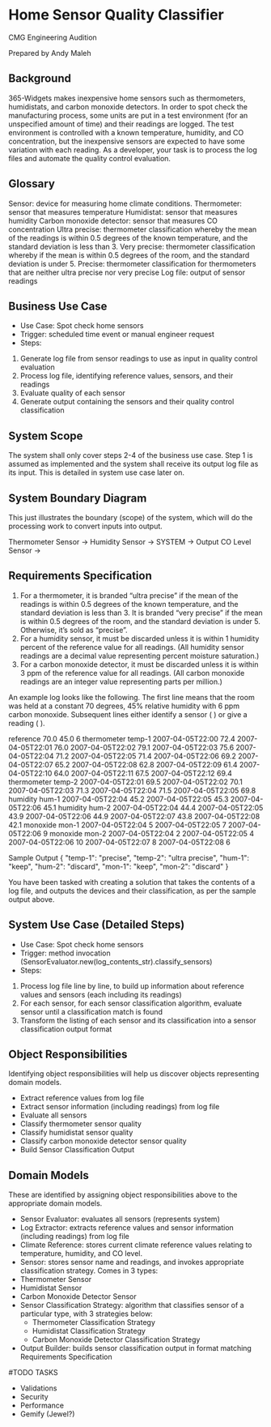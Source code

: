 # Home Sensor Quality Classifier 

CMG Engineering Audition

Prepared by Andy Maleh

## Background

365-Widgets makes inexpensive home sensors such as thermometers, humidistats, and carbon monoxide detectors. In order to spot check the
manufacturing process, some units are put in a test environment (for an unspecified amount of time) and their readings are logged. The test
environment is controlled with a known temperature, humidity, and CO concentration, but the inexpensive sensors are expected to have some
variation with each reading.
As a developer, your task is to process the log files and automate the quality control evaluation.

## Glossary

Sensor: device for measuring home climate conditions. 
Thermometer: sensor that measures temperature
Humidistat: sensor that measures humidity
Carbon monoxide detector: sensor that measures CO concentration
Ultra precise: thermometer classification whereby the mean of the readings is within 0.5 degrees of the known temperature, and the standard deviation is less than 3.
Very precise: thermometer classification whereby if the mean is within 0.5 degrees of the room, and the standard deviation is under 5.
Precise: thermometer classification for thermometers that are neither ultra precise nor very precise
Log file: output of sensor readings

## Business Use Case

* Use Case: Spot check home sensors
 * Trigger: scheduled time event or manual engineer request
 * Steps:
  1. Generate log file from sensor readings to use as input in quality control evaluation
  2. Process log file, identifying reference values, sensors, and their readings
  3. Evaluate quality of each sensor
  4. Generate output containing the sensors and their quality control classification

## System Scope

The system shall only cover steps 2-4 of the business use case. Step 1 is assumed as implemented and the system shall receive its output log file as its input. This is detailed in system use case later on.

## System Boundary Diagram

This just illustrates the boundary (scope) of the system, which will do the processing work to convert inputs into output.

Thermometer Sensor -> 
Humidity Sensor    -> SYSTEM -> Output
CO Level Sensor    -> 

## Requirements Specification

1. For a thermometer, it is branded “ultra precise” if the mean of the readings is within 0.5 degrees of the known temperature, and the standard
deviation is less than 3. It is branded “very precise” if the mean is within 0.5 degrees of the room, and the standard deviation is under 5. Otherwise,
it’s sold as “precise”.
2. For a humidity sensor, it must be discarded unless it is within 1 humidity percent of the reference value for all readings. (All humidity sensor
readings are a decimal value representing percent moisture saturation.)
3. For a carbon monoxide detector, it must be discarded unless it is within 3 ppm of the reference value for all readings. (All carbon monoxide
readings are an integer value representing parts per million.)

An example log looks like the following. The first line means that the room was held at a constant 70 degrees, 45% relative humidity with 6 ppm
carbon monoxide. Subsequent lines either identify a sensor (<type> <name>) or give a reading (<time> <value>).

reference 70.0 45.0 6
thermometer temp-1
2007-04-05T22:00 72.4
2007-04-05T22:01 76.0
2007-04-05T22:02 79.1
2007-04-05T22:03 75.6
2007-04-05T22:04 71.2
2007-04-05T22:05 71.4
2007-04-05T22:06 69.2
2007-04-05T22:07 65.2
2007-04-05T22:08 62.8
2007-04-05T22:09 61.4
2007-04-05T22:10 64.0
2007-04-05T22:11 67.5
2007-04-05T22:12 69.4
thermometer temp-2
2007-04-05T22:01 69.5
2007-04-05T22:02 70.1
2007-04-05T22:03 71.3
2007-04-05T22:04 71.5
2007-04-05T22:05 69.8
humidity hum-1
2007-04-05T22:04 45.2
2007-04-05T22:05 45.3
2007-04-05T22:06 45.1
humidity hum-2
2007-04-05T22:04 44.4
2007-04-05T22:05 43.9
2007-04-05T22:06 44.9
2007-04-05T22:07 43.8
2007-04-05T22:08 42.1
monoxide mon-1
2007-04-05T22:04 5
2007-04-05T22:05 7
2007-04-05T22:06 9
monoxide mon-2
2007-04-05T22:04 2
2007-04-05T22:05 4
2007-04-05T22:06 10
2007-04-05T22:07 8
2007-04-05T22:08 6

Sample Output
{
"temp-1": "precise",
"temp-2": "ultra precise",
"hum-1": "keep",
"hum-2": "discard",
"mon-1": "keep",
"mon-2": "discard"
}

You have been tasked with creating a solution that takes the contents of a log file, and outputs the devices and their classification, as per the sample
output above.

## System Use Case (Detailed Steps)

* Use Case: Spot check home sensors
 * Trigger: method invocation (SensorEvaluator.new(log_contents_str).classify_sensors)
 * Steps:
  1. Process log file line by line, to build up information about reference values and sensors (each including its readings)
  2. For each sensor, for each sensor classification algorithm, evaluate sensor until a classification match is found
  3. Transform the listing of each sensor and its classification into a sensor classification output format

## Object Responsibilities

Identifying object responsibilities will help us discover objects representing domain models.

* Extract reference values from log file
* Extract sensor information (including readings) from log file
* Evaluate all sensors 
* Classify thermometer sensor quality
* Classify humidistat sensor quality
* Classify carbon monoxide detector sensor quality
* Build Sensor Classification Output

## Domain Models

These are identified by assigning object responsibilities above to the appropriate domain models.

- Sensor Evaluator: evaluates all sensors (represents system)
- Log Extractor: extracts reference values and sensor information (including readings) from log file
- Climate Reference: stores current climate reference values relating to temperature, humidity, and CO level.
- Sensor: stores sensor name and readings, and invokes appropriate classification strategy. Comes in 3 types:
 - Thermometer Sensor
 - Humidistat Sensor
 - Carbon Monoxide Detector Sensor
- Sensor Classification Strategy: algorithm that classifies sensor of a particular type, with 3 strategies below:
  - Thermometer Classification Strategy
  - Humidistat Classification Strategy
  - Carbon Monoxide Detector Classification Strategy
- Output Builder: builds sensor classification output in format matching Requirements Specification

#TODO TASKS

- Validations
- Security
- Performance
- Gemify (Jewel?)
